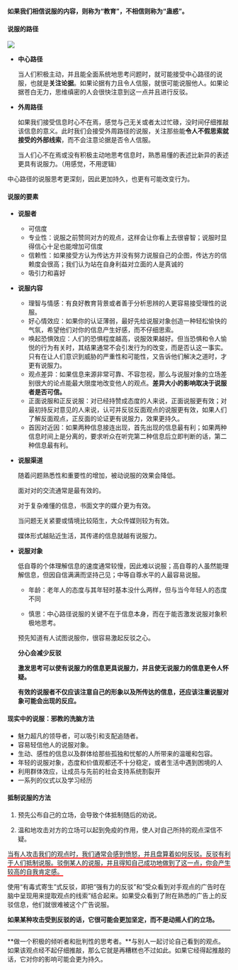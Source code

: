 **如果我们相信说服的内容，则称为“教育”，不相信则称为“蛊惑”。**

#### 说服的路径

![](/assets/Snipaste_2018-09-27_15-39-00.png)

- **中心路径**

    当人们积极主动，并且能全面系统地思考问题时，就可能接受中心路径的说服，也就是**关注论据**。如果论据有力且令人信服，就很可能说服他人。如果论据苍白无力，思维缜密的人会很快注意到这一点并且进行反驳。
    
- **外周路径**

    如果我们接受信息时心不在焉，感觉与己无关或者太过忙碌，没时间仔细推敲该信息的意义。此时我们会接受外周路径的说服，关注那些能**令人不假思索就接受的外部线索**，而不会注意论据是否令人信服。
    
    当人们心不在焉或没有积极主动地思考信息时，熟悉易懂的表述比新异的表述更具有说服力。（用感觉，不用逻辑）
    
中心路径的说服思考更深刻，因此更加持久，也更有可能改变行为。
    
#### 说服的要素

- **说服者**

    - 可信度
    - 专业性：说服之前赞同对方的观点，这样会让你看上去很睿智；说服时显得信心十足也能增加可信度
    - 信赖性：如果接受方认为传达方并没有努力说服自己的企图，传达方的信赖度会很高；我们认为站在自身利益对立面的人是真诚的
    - 吸引力和喜好
    
- **说服内容**

    - 理智与情感：有良好教育背景或者善于分析思辨的人更容易接受理性的说服。
    - 好心情效应：如果你的认证薄弱，最好先给说服对象创造一种轻松愉快的气氛，希望他们对你的信息产生好感，而不仔细思索。
    - 唤起恐惧效应：人们的恐惧程度越高，说服效果越好。但当恐惧和令人愉悦的行为有关时，其结果通常不会引发行为的改变，而是否认这一事实。只有在让人们意识到威胁的严重性和可能性，又告诉他们解决之道时，才更有说服力。
    - 观点差异：如果信息来源非常可靠、不容忽视，那么与说服对象的立场差别很大的论点能最大限度地改变他人的观点。**差异大小的影响取决于说服者是否可信。**
    - 正面说服和正反说服：对已经持赞成态度的人来说，正面说服更有效；对最初持反对意见的人来说，认可并反驳反面观点的说服更有效，如果人们了解反面观点，正反面的论证更有说服力，效果更持久。
    - 首因对近因：如果两种信息接连出现，首先出现的信息最有利；如果两种信息时间上是分离的，要求听众在听完第二种信息后立即判断的话，第二种信息最有利。
    
- **说服渠道**

    随着问题熟悉性和重要性的增加，被动说服的效果会降低。
    
    面对对的交流通常是最有效的。
    
    对于复杂难懂的信息，书面文字的媒介更为有效。
    
    当问题无关紧要或情境比较陌生，大众传媒则较为有效。
    
    媒体形式越贴近生活，其传递的信息就越有说服力。

- **说服对象**

    低自尊的个体理解信息的速度通常较慢，因此难以说服；高自尊的人虽然能理解信息，但因自信满满而坚持己见；中等自尊水平的人最容易说服。
    
    - 年龄：老年人的态度与其年轻时基本没什么两样，但与当今年轻人的态度不同
    
    - 慎思：中心路径说服的关键不在于信息本身，而在于能否激发说服对象积极地思考。
    
    预先知道有人试图说服你，很容易激起反驳之心。
    
    **分心会减少反驳**
    
    **激发思考可以使有说服力的信息更具说服力，并且使无说服力的信息更令人怀疑。**
    
    **有效的说服者不仅应该注意自己的形象以及所传达的信息，还应该注重说服对象可能会出现的反应。**
    
#### 现实中的说服：邪教的洗脑方法

- 魅力超凡的领导者，可以吸引和支配追随者。
- 容易轻信他人的说服对象。
- 生动、感性的信息以及群体给那些孤独和忧郁的人所带来的温暖和包容。
- 年轻的说服对象，态度和价值观都还不十分稳定，或者生活中遇到困境的人
- 利用群体效应，让成员与先前的社会支持系统割裂开
- 一系列的仪式以及学习经历

#### 抵制说服的方法

1. 预先公布自己的立场，会导致个体抵制随后的劝说。

2. 温和地攻击对方的立场可以起到免疫的作用，使人对自己所持的观点深信不疑。
    
<span style="border-bottom:solid 2px red">当有人攻击我们的观点时，我们通常会感到愤怒，并且盘算着如何反驳。反驳有利于人们抵制说服。驳倒某人的说服，并且得知自己成功地做到了这一点，你会产生较高的自我肯定感。</span>
    
使用“有毒式寄生”式反驳，即把“强有力的反驳”和“受众看到对手观点的广告时在脑中呈现用来提取观点的线索”结合起来。如果受众看到了附在熟悉的广告上的反驳信息，他们就很难被这个广告说服。
    
**如果某种攻击受到反驳的话，它很可能会更加坚定，而不是动摇人们的立场。**
    
****

**做一个积极的倾听者和批判性的思考者。**与别人一起讨论自己看到的观点。如果该观点经不起仔细推敲，那么它就是再糟糕也不过如此。如果它经得起推敲的话，它对你的影响可能会更为持久。

